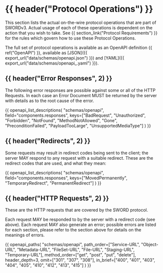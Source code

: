 # {{ header("Protocol Operations") }}

This section lists the actual on-the-wire protocol operations that are part of SWORDv3.  Actual usage of each of these operations is 
dependent on the action that you wish to take.  See {{ section_link("Protocol Requirements") }} for the rules which govern how to use these Protocol 
Operations.

The full set of protocol operations is available as an OpenAPI definition {{ ref("OpenAPI") }}, available as [JSON]({{ export_url("data/schemas/openapi.json") }})
and [YAML]({{ export_url("data/schemas/openapi_.yaml") }}).

## {{ header("Error Responses", 2) }}

The following error responses are possible against some or all of the HTTP Requests.  In each case an Error Document MUST be returned by the 
server with details as to the root cause of the error.

{{ 
openapi_list_descriptions(
    "schemas/openapi",
    field="components.responses",
    keys=["BadRequest", "Unauthorized", "Forbidden", "NotFound", "MethodNotAllowed", "Gone", "PreconditionFailed", "PayloadTooLarge", "UnsupportedMediaType"]
    )
}}

## {{ header("Redirects", 2) }}

Some requests may result in redirect codes being sent to the client; the server MAY respond to any request with a suitable redirect.  These 
are the redirect codes that are used, and what they mean:

{{ 
openapi_list_descriptions(
    "schemas/openapi",
    field="components.responses",
    keys=["MovedPermanently", "TemporaryRedirect", "PermanentRedirect"]
    )
}}

## {{ header("HTTP Requests", 2) }}

These are the HTTP requests that are covered by the SWORD protocol.

Each request MAY be responded to by the server with a redirect code (see above).  Each request MAY also generate an error; possible errors 
are listed for each section, please refer to the section above for details on the meanings of errors.

{{ 
openapi_paths(
    "schemas/openapi",
    path_order=["Service-URL", "Object-URL", "Metadata-URL", "FileSet-URL", "File-URL", "Staging-URL", "Temporary-URL"],
    method_order=["get", "post", "put", "delete"],
    header_depth=3,
    omit=["301", "307", "308"],
    in_brief=["400", "401", "403", "404", "405", "410", "412", "413", "415"]
    )
}}
